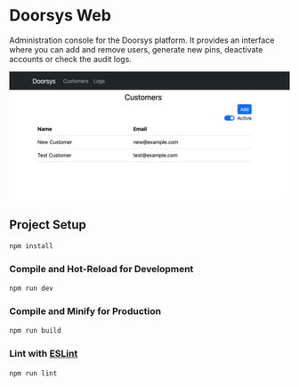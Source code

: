 <!-- vim: set tw=80: -->

# Doorsys Web

Administration console for the Doorsys platform. It provides an interface where
you can add and remove users, generate new pins, deactivate accounts or check
the audit logs.

![Screen capture](./screen.png)

## Project Setup

```sh
npm install
```

### Compile and Hot-Reload for Development

```sh
npm run dev
```

### Compile and Minify for Production

```sh
npm run build
```

### Lint with [ESLint](https://eslint.org/)

```sh
npm run lint
```
